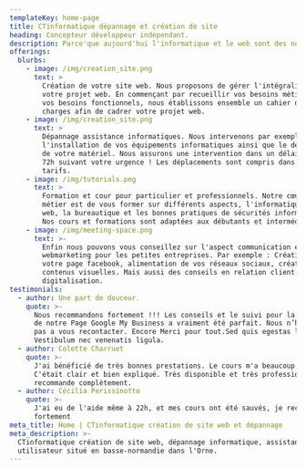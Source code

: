 ```yaml
---
templateKey: home-page
title: CTinformatique dépannage et création de site
heading: Concepteur développeur indépendant.
description: Parce'que aujourd'hui l'informatique et le web sont des nécessités.
offerings:
  blurbs:
    - image: /img/creation_site.png
      text: >
        Création de votre site web. Nous proposons de gérer l'intégralité de
        votre projet web. En commençant par recueillir vos besoins métiers et
        vos besoins fonctionnels, nous établissons ensemble un cahier des
        charges afin de cadrer votre projet web.
    - image: /img/creation_site.png
      text: >
        Dépannage assistance informatiques. Nous intervenons par exemple dans
        l'installation de vos équipements informatiques ainsi que le dépannage
        de votre matériel. Nous assurons une intervention dans un délais de 8h à
        72h suivant votre urgence ! Les déplacements sont compris dans nos
        tarifs.
    - image: /img/tutorials.png
      text: >
        Formation et cour pour particulier et professionnels. Notre cœur de
        métier est de vous former sur différents aspects, l'informatique, le
        web, la bureautique et les bonnes pratiques de sécurités informatiques.
        Nos cours et formations sont adaptées aux débutants et intermédiaires. 
    - image: /img/meeting-space.png
      text: >-
        Enfin nous pouvons vous conseillez sur l'aspect communication et
        webmarketing pour les petites entreprises. Par exemple : Création de
        votre page facebook, alimentation de vos réseaux sociaux, création de
        contenus visuelles. Mais aussi des conseils en relation client et
        digitalisation.
testimonials:
  - author: Une part de douceur.
    quote: >-
      Nous recommandons fortement !!! Les conseils et le suivi pour la création
      de notre Page Google My Business a vraiment été parfait. Nous n’hésiterons
      pas a vous recontacter. Encore Merci pour tout.Sed quis egestas libero.
      Vestibulum nec venenatis ligula. 
  - author: Colette Charruet
    quote: >-
      J'ai bénéficié de très bonnes prestations. Le cours m'a beaucoup apporté.
      C'était clair et bien expliqué. Très disponible et très professionnel. Je
      recommande complètement.
  - author: Cécilia Perissinotto
    quote: >-
      J'ai eu de l'aide même à 22h, et mes cours ont été sauvés, je recommandd
      fortement 
meta_title: Home | CTinformatique création de site web et dépannage
meta_description: >-
  CTinformatique création de site web, dépannage informatique, assistance
  utilisateur situé en basse-normandie dans l'Orne.
---
```


